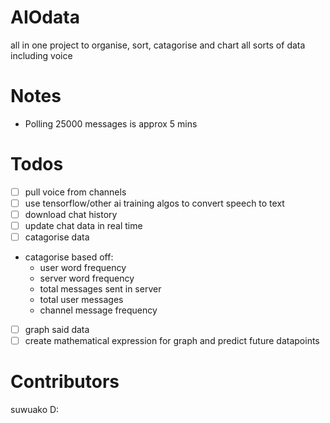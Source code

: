 # AIOdata
all in one project to organise, sort, catagorise and chart all sorts of data including voice

# Notes
- Polling 25000 messages is approx 5 mins

# Todos
- [ ] pull voice from channels
- [ ] use tensorflow/other ai training algos to convert speech to text
- [ ] download chat history
- [ ] update chat data in real time
- [ ] catagorise data

- catagorise based off:
    - user word frequency
    - server word frequency
    - total messages sent in server
    - total user messages
    - channel message frequency

- [ ] graph said data
- [ ] create mathematical expression for graph and predict future datapoints

# Contributors

suwuako D: